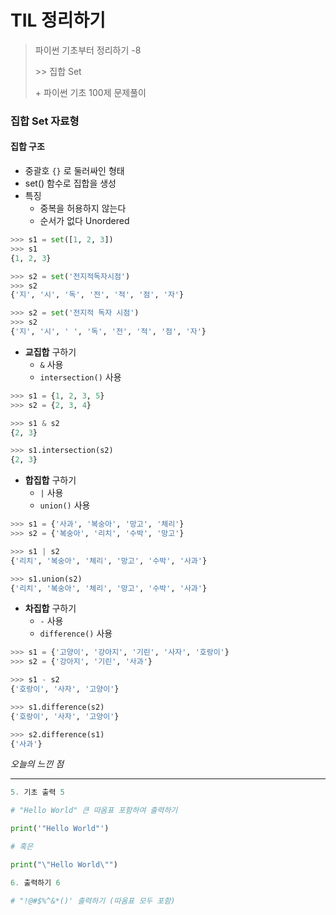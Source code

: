 # TIL 정리하기

> 파이썬 기초부터 정리하기 -8
>
> \>> 집합 Set
>
> \+ 파이썬 기초 100제 문제풀이



### 집합 Set 자료형



#### 집합 구조

- 중괄호 `{}` 로 둘러싸인 형태
- set() 함수로 집합을 생성
- 특징
  - 중복을 허용하지 않는다
  - 순서가 없다 Unordered

```python
>>> s1 = set([1, 2, 3])
>>> s1
{1, 2, 3}

>>> s2 = set('전지적독자시점')
>>> s2
{'지', '시', '독', '전', '적', '점', '자'}

>>> s2 = set('전지적 독자 시점')
>>> s2
{'지', '시', ' ', '독', '전', '적', '점', '자'}

```

- __교집합__ 구하기
  - `&` 사용
  - `intersection()` 사용

```python
>>> s1 = {1, 2, 3, 5}
>>> s2 = {2, 3, 4}

>>> s1 & s2
{2, 3}

>>> s1.intersection(s2)
{2, 3}
```

- __합집합__ 구하기
  - `|` 사용
  - `union()` 사용

```python
>>> s1 = {'사과', '복숭아', '망고', '체리'}
>>> s2 = {'복숭아', '리치', '수박', '망고'}

>>> s1 | s2
{'리치', '복숭아', '체리', '망고', '수박', '사과'}

>>> s1.union(s2)
{'리치', '복숭아', '체리', '망고', '수박', '사과'}
```

- __차집합__ 구하기
  - `-` 사용
  - `difference()` 사용

```python
>>> s1 = {'고양이', '강아지', '기린', '사자', '호랑이'}
>>> s2 = {'강아지', '기린', '사과'}

>>> s1 - s2
{'호랑이', '사자', '고양이'}

>>> s1.difference(s2)
{'호랑이', '사자', '고양이'}

>>> s2.difference(s1)
{'사과'}
```



_오늘의 느낀 점_





---





```python
5. 기초 출력 5

# "Hello World" 큰 따옴표 포함하여 출력하기

print('"Hello World"')

# 혹은

print("\"Hello World\"")

```

```python
6. 출력하기 6

# "!@#$%^&*()' 출력하기 (따옴표 모두 포함)



```





















